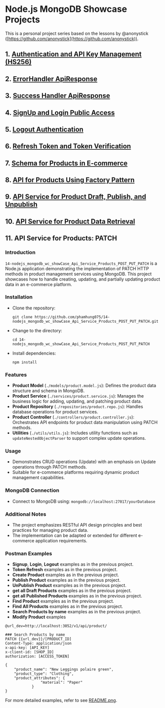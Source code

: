 # Node.js MongoDB Showcase Projects


This is a personal project series based on the lessons by @anonystick ([https://github.com/anonystick](https://github.com/anonystick)).
## 1. [Authentication and API Key Management (HS256)](https://github.com/phamhung075/2-nodejs_mongodb_wc_showCase_Dynamic_for_ApiKey_and_Permissions_HS256/tree/master)

## 2. [ErrorHandler ApiResponse](https://github.com/phamhung075/3-nodejs_mongodb_wc_showCase_ErrorHandler_API)

## 3. [Success Handler ApiResponse](https://github.com/phamhung075/4-nodejs_mongodb_wc_showCase_ApiResponseUseClass/tree/master?tab=readme-ov-file)

## 4. [SignUp and Login Public Access](https://github.com/phamhung075/5-nodejs_mongodb_wc_showCase_SignUpLogin)

## 5. [Logout Authentication](https://github.com/phamhung075/6-nodejs_mongodb_wc_showCase_LogoutAuthentication)
## 6. [Refresh Token and Token Verification](https://github.com/phamhung075/7-nodejs_mongodb_wc_showCase_RefreshToken_verifyToken)
## 7. [Schema for Products in E-commerce](https://github.com/phamhung075/8-nodejs_mongodb_wc_showCase_Schema_Products_Ecommerce)
## 8. [API for Products Using Factory Pattern](https://github.com/phamhung075/11-nodejs_mongodb_wc_showCase_Api_Service_use_Factory_Pattern_Products_Senior_lv)

## 9. [API Service for Product Draft, Publish, and Unpublish](https://github.com/phamhung075/12-nodejs_mongodb_wc_showCase_Api_Service_Products_isDraft_isPublish_unPublish)
## 10. [API Service for Product Data Retrieval](https://github.com/phamhung075/13-nodejs_mongodb_wc_showCase_Api_Service_Products_findAll_findOne_selectData_unSelectData)
## 11. API Service for Products: PATCH

### Introduction

`14-nodejs_mongodb_wc_showCase_Api_Service_Products_POST_PUT_PATCH` is a Node.js application demonstrating the implementation of PATCH HTTP methods in product management services using MongoDB. This project showcases how to handle creating, updating, and partially updating product data in an e-commerce platform.

### Installation

- Clone the repository:

    `git clone https://github.com/phamhung075/14-nodejs_mongodb_wc_showCase_Api_Service_Products_POST_PUT_PATCH.git`
    
- Change to the directory:

    `cd 14-nodejs_mongodb_wc_showCase_Api_Service_Products_POST_PUT_PATCH`
    
- Install dependencies:

    `npm install`
    

### Features

- **Product Model** (`./models/product.model.js`): Defines the product data structure and schema in MongoDB.
- **Product Service** (`./services/product.service.js`): Manages the business logic for adding, updating, and patching product data.
- **Product Repository** (`./repositories/product.repo.js`): Handles database operations for product services.
- **Product Controller** (`./controllers/product.controller.js`): Orchestrates API endpoints for product data manipulation using PATCH methods.
- **Utilities** (`./utils/utils.js`): Includes utility functions such as `updateNestedObjectParser` to support complex update operations.

### Usage

- Demonstrates CRUD operations (Update) with an emphasis on Update operations through PATCH methods.
- Suitable for e-commerce platforms requiring dynamic product management capabilities.

### MongoDB Connection

- Connect to MongoDB using: `mongodb://localhost:27017/yourDatabase`

### Additional Notes

- The project emphasizes RESTful API design principles and best practices for managing product data.
- The implementation can be adapted or extended for different e-commerce application requirements.

### Postman Examples

- **Signup**, **Login**, **Logout** examples as in the previous project.
- **Token Refresh** examples as in the previous project.
- **Create Product** examples as in the previous project.
- **Publish Product** examples as in the previous project.
- **UnPublish Product** examples as in the previous project.
- **get all Draft Products** examples as in the previous project.
- **get all Published Products** examples as in the previous project.
- **Find Product** examples as in the previous project.
- **Find All Products** examples as in the previous project.
- **Search Products by name** examples as in the previous project.
- **Modify Product** examples
``` 
@url_dev=http://localhost:3052/v1/api/product/

### Search Products by name
PATCH {{url_dev}}/[PRODUCT_ID]
Content-Type: application/json
x-api-key: [API_KEY]
x-client-id: [SHOP_ID]
authorization: [ACCESS_TOKEN]

{
    "product_name": "New Leggings polaire green",
    "product_type": "Clothing",
    "product_attributes": {
                "material": "Paper"
            }
}
```

For more detailed examples, refer to see [README.png](./help14.png).
